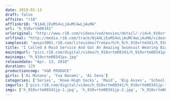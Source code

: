 ```yaml
---
date: 2019-01-13
draft: false
affsite: "r18"
afflinkr18: "NjA4LjEuMS4xLjAuMC4wLjAuMA"
url: "h_910vrtm00341"
urloriginal: "http://www.r18.com/videos/vod/movies/detail/-/id=h_910vrtm00341"
urlfinal: "http://media.r18.com/track/NjA4LjEuMS4xLjAuMC4wLjAuMA/videos/vod/movies/detail/-/id=h_910vrtm00341"
samplevid: "awspv3001.r18.com/litevideo/freepv/h/h_9/h_910vrtm341/h_910vrtm341_dmb_w.mp4"
title: "I Called A Maid Service And Got An Amazing Swimsuit Wearing Big Ass Girl In Knee High Socks! Check Out Her Bulging Ass Meat! I'm Pumping My Cock In For A Knee High Irresistible Quickie Session! She's Cumming Over And Over In High Speed Pussy Pumping Action! It Feels So Good She Keeps Begging For More Creampie Sex! 4"
mainimgurl: "pics.r18.com/digital/video/h_910vrtm00341/h_910vrtm00341ps.jpg"
mainimgs: "h_910vrtm00341ps.jpg"
releasedate: "Apr. 13, 2018"
duration: 129
productioncomp: "V&R PRODUCE"
girls: ['Ai Minano', 'Yua Nanami', 'Ai Sena']
categories: ['Series', 'Knee-High Socks', 'Maid', 'Big Asses', 'School Swimsuits', 'Quickie', 'Variety', 'Creampie', 'Hi-Def']
imgurls: ['pics.r18.com/digital/video/h_910vrtm00341/h_910vrtm00341jp-1.jpg', 'pics.r18.com/digital/video/h_910vrtm00341/h_910vrtm00341jp-2.jpg', 'pics.r18.com/digital/video/h_910vrtm00341/h_910vrtm00341jp-3.jpg', 'pics.r18.com/digital/video/h_910vrtm00341/h_910vrtm00341jp-4.jpg', 'pics.r18.com/digital/video/h_910vrtm00341/h_910vrtm00341jp-5.jpg', 'pics.r18.com/digital/video/h_910vrtm00341/h_910vrtm00341jp-6.jpg', 'pics.r18.com/digital/video/h_910vrtm00341/h_910vrtm00341jp-7.jpg', 'pics.r18.com/digital/video/h_910vrtm00341/h_910vrtm00341jp-8.jpg', 'pics.r18.com/digital/video/h_910vrtm00341/h_910vrtm00341jp-9.jpg', 'pics.r18.com/digital/video/h_910vrtm00341/h_910vrtm00341jp-10.jpg', 'pics.r18.com/digital/video/h_910vrtm00341/h_910vrtm00341jp-11.jpg', 'pics.r18.com/digital/video/h_910vrtm00341/h_910vrtm00341jp-12.jpg', 'pics.r18.com/digital/video/h_910vrtm00341/h_910vrtm00341jp-13.jpg', 'pics.r18.com/digital/video/h_910vrtm00341/h_910vrtm00341jp-14.jpg', 'pics.r18.com/digital/video/h_910vrtm00341/h_910vrtm00341jp-15.jpg', 'pics.r18.com/digital/video/h_910vrtm00341/h_910vrtm00341jp-16.jpg', 'pics.r18.com/digital/video/h_910vrtm00341/h_910vrtm00341jp-17.jpg', 'pics.r18.com/digital/video/h_910vrtm00341/h_910vrtm00341jp-18.jpg', 'pics.r18.com/digital/video/h_910vrtm00341/h_910vrtm00341jp-19.jpg', 'pics.r18.com/digital/video/h_910vrtm00341/h_910vrtm00341jp-20.jpg']
imgs: ['h_910vrtm00341jp-1.jpg', 'h_910vrtm00341jp-2.jpg', 'h_910vrtm00341jp-3.jpg', 'h_910vrtm00341jp-4.jpg', 'h_910vrtm00341jp-5.jpg', 'h_910vrtm00341jp-6.jpg', 'h_910vrtm00341jp-7.jpg', 'h_910vrtm00341jp-8.jpg', 'h_910vrtm00341jp-9.jpg', 'h_910vrtm00341jp-10.jpg', 'h_910vrtm00341jp-11.jpg', 'h_910vrtm00341jp-12.jpg', 'h_910vrtm00341jp-13.jpg', 'h_910vrtm00341jp-14.jpg', 'h_910vrtm00341jp-15.jpg', 'h_910vrtm00341jp-16.jpg', 'h_910vrtm00341jp-17.jpg', 'h_910vrtm00341jp-18.jpg', 'h_910vrtm00341jp-19.jpg', 'h_910vrtm00341jp-20.jpg']
---
```

